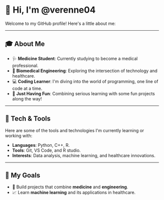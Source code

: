 # 👋 Hi, I'm @verenne04

Welcome to my GitHub profile! Here's a little about me:

---

## 🎓 About Me

- 🩺 **Medicine Student**: Currently studying to become a medical professional.
- 🔬 **Biomedical Engineering**: Exploring the intersection of technology and healthcare.
- 💻 **Coding Learner**: I'm diving into the world of programming, one line of code at a time.
- 🎉 **Just Having Fun**: Combining serious learning with some fun projects along the way!

---

## 🚀 Tech & Tools

Here are some of the tools and technologies I'm currently learning or working with:

- **Languages**: Python, C++, R.
- **Tools**: Git, VS Code, and R studio.
- **Interests**: Data analysis, machine learning, and healthcare innovations.

---

## 🌟 My Goals

- 🧠 Build projects that combine **medicine** and **engineering**.
- 📈 Learn **machine learning** and its applications in healthcare.
